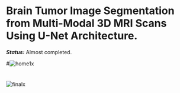 # Brain Tumor Image Segmentation from Multi-Modal 3D MRI Scans Using U-Net Architecture.


***_Status:_*** Almost completed.


#![home1x](https://user-images.githubusercontent.com/111432785/233044985-79dfe8c6-f196-47dd-a70e-2dcbbd23756f.png)



#
![finalx](https://user-images.githubusercontent.com/111432785/233045040-2e4ba746-0464-458f-aaf4-be27ffaac695.png)
